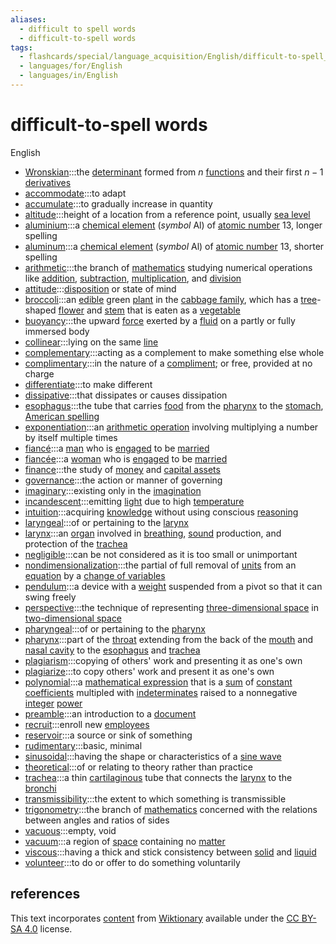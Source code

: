 ```yaml
---
aliases:
  - difficult to spell words
  - difficult-to-spell words
tags:
  - flashcards/special/language_acquisition/English/difficult-to-spell_words
  - languages/for/English
  - languages/in/English
---
```


# difficult-to-spell words

English

- [Wronskian](https://en.wiktionary.org/wiki/Wronskian):::the [determinant](../../../general/deteriminant.md) formed from $n$ [functions](../../../general/function%20(mathematics).md) and their first $n - 1$ [derivatives](../../../general/derivative.md)
- [accommodate](https://en.wiktionary.org/wiki/accommodate):::to adapt
- [accumulate](https://en.wiktionary.org/wiki/accumulate):::to gradually increase in quantity
- [altitude](https://en.wiktionary.org/wiki/altitude):::height of a location from a reference point, usually [sea level](../../../general/sea%20level.md)
- [aluminium](https://en.wiktionary.org/wiki/aluminium):::a [chemical element](../../../general/chemical%20element.md) (_symbol_ Al) of [atomic number](../../../general/atomic%20number.md) 13, longer spelling
- [aluminum](https://en.wiktionary.org/wiki/aluminum):::a [chemical element](../../../general/chemical%20element.md) (_symbol_ Al) of [atomic number](../../../general/atomic%20number.md) 13, shorter spelling
- [arithmetic](https://en.wiktionary.org/wiki/arithmetic):::the branch of [mathematics](../../../general/mathematics.md) studying numerical operations like [addition](../../../general/addition.md), [subtraction](../../../general/subtraction.md), [multiplication](../../../general/multiplication.md), and [division](../../../general/division%20(mathematics).md)
- [attitude](https://en.wiktionary.org/wiki/attitude):::[disposition](../../../general/disposition.md) or state of mind
- [broccoli](https://en.wiktionary.org/wiki/broccoli):::an [edible](../../../general/edible.md) green [plant](../../../general/plant.md) in the [cabbage family](../../../general/Brassicaceae.md), which has a [tree](../../../general/tree.md)-shaped [flower](../../../general/flower.md) and [stem](../../../general/stalk.md) that is eaten as a [vegetable](../../../general/vegetable.md)
- [buoyancy](https://en.wiktionary.org/wiki/buoyancy):::the upward [force](../../../general/force.md) exerted by a [fluid](../../../general/fluid.md) on a partly or fully immersed body
- [collinear](https://en.wiktionary.org/wiki/collinear):::lying on the same [line](../../../general/line%20(geometry).md)
- [complementary](https://en.wiktionary.org/wiki/complementary):::acting as a complement to make something else whole
- [complimentary](https://en.wiktionary.org/wiki/complimentary):::in the nature of a [compliment](../../../general/compliment.md); or free, provided at no charge
- [differentiate](https://en.wiktionary.org/wiki/differentiate):::to make different
- [dissipative](https://en.wiktionary.org/wiki/dissipative):::that dissipates or causes dissipation
- [esophagus](https://en.wiktionary.org/wiki/esophagus):::the tube that carries [food](../../../general/food.md) from the [pharynx](../../../general/pharynx.md) to the [stomach](../../../general/stomach.md), [American spelling](../../../general/American%20and%20British%20English%20spelling%20differences.md)
- [exponentiation](https://en.wiktionary.org/wiki/exponentiation):::an [arithmetic operation](../../../general/arithmetic.md) involving multiplying a number by itself multiple times
- [fiancé](https://en.wiktionary.org/wiki/fiancé):::a [man](../../../general/man.md) who is [engaged](../../../general/engagement.md) to be [married](../../../general/marriage.md)
- [fiancée](https://en.wiktionary.org/wiki/fiancée):::a [woman](../../../general/woman.md) who is [engaged](../../../general/engagement.md) to be [married](../../../general/marriage.md)
- [finance](https://en.wiktionary.org/wiki/finance):::the study of [money](../../../general/money.md) and [capital assets](../../../general/capital%20asset.md)
- [governance](https://en.wiktionary.org/wiki/governance):::the action or manner of governing
- [imaginary](https://en.wiktionary.org/wiki/imaginary):::existing only in the [imagination](../../../general/imagination.md)
- [incandescent](https://en.wiktionary.org/wiki/incandescent):::emitting [light](../../../general/light.md) due to high [temperature](../../../general/temperature.md)
- [intuition](https://en.wiktionary.org/wiki/intuition):::acquiring [knowledge](../../../general/knowledge.md) without using conscious [reasoning](../../../general/reason.md)
- [laryngeal](https://en.wiktionary.org/wiki/laryngeal):::of or pertaining to the [larynx](../../../general/larynx.md)
- [larynx](https://en.wiktionary.org/wiki/larynx):::an [organ](../../../general/organ%20(anatomy).md) involved in [breathing](../../../general/breathing.md), [sound](../../../general/sound.md) production, and protection of the [trachea](../../../general/trachea.md)
- [negligible](https://en.wiktionary.org/wiki/negligible):::can be not considered as it is too small or unimportant
- [nondimensionalization](https://en.wiktionary.org/wiki/nondimensionalization):::the partial of full removal of [units](../../../general/unit%20of%20measurement.md) from an [equation](../../../general/equation.md) by a [change of variables](../../../general/change%20of%20variables.md)
- [pendulum](https://en.wiktionary.org/wiki/pendulum):::a device with a [weight](../../../general/weight%20(object).md) suspended from a pivot so that it can swing freely
- [perspective](https://en.wiktionary.org/wiki/perspective):::the technique of representing [three-dimensional space](../../../general/three-dimensional%20space.md) in [two-dimensional space](../../../general/two-dimensional%20space.md)
- [pharyngeal](https://en.wiktionary.org/wiki/pharyngeal):::of or pertaining to the [pharynx](../../../general/pharynx.md)
- [pharynx](https://en.wiktionary.org/wiki/pharynx):::part of the [throat](../../../general/throat.md) extending from the back of the [mouth](../../../general/mouth.md) and [nasal cavity](../../../general/nasal%20cavity.md) to the [esophagus](../../../general/esophagus.md) and [trachea](../../../general/trachea.md)
- [plagiarism](https://en.wiktionary.org/wiki/plagiarism):::copying of others' work and presenting it as one's own
- [plagiarize](https://en.wiktionary.org/wiki/plagiarize):::to copy others' work and present it as one's own
- [polynomial](https://en.wiktionary.org/wiki/polynomial):::a [mathematical expression](../../../general/expression%20(mathematics).md) that is a [sum](../../../general/summation.md) of [constant](../../../general/constant%20(mathematics).md) [coefficients](../../../general/coefficient.md) multipled with [indeterminates](../../../general/indeterminate%20(variable).md) raised to a nonnegative [integer](../../../general/integer.md) [power](../../../general/exponentiation.md)
- [preamble](https://en.wiktionary.org/wiki/preamble):::an introduction to a [document](../../../general/document.md)
- [recruit](https://en.wiktionary.org/wiki/recruit):::enroll new [employees](../../../general/employment.md#employee)
- [reservoir](https://en.wiktionary.org/wiki/reservoir):::a source or sink of something
- [rudimentary](https://en.wiktionary.org/wiki/rudimentary):::basic, minimal
- [sinusoidal](https://en.wiktionary.org/wiki/sinusoidal):::having the shape or characteristics of a [sine wave](../../../general/sine%20wave.md)
- [theoretical](https://en.wiktionary.org/wiki/theoretical):::of or relating to theory rather than practice
- [trachea](https://en.wiktionary.org/wiki/trachea):::a thin [cartilaginous](../../../general/cartilage.md) tube that connects the [larynx](../../../general/larynx.md) to the [bronchi](../../../general/bronchus.md)
- [transmissibility](https://en.wiktionary.org/wiki/transmissibility):::the extent to which something is transmissible
- [trigonometry](https://en.wiktionary.org/wiki/trigonometry):::the branch of [mathematics](../../../general/mathematics.md) concerned with the relations between angles and ratios of sides
- [vacuous](https://en.wiktionary.org/wiki/vacuous):::empty, void
- [vacuum](https://en.wiktionary.org/wiki/vacuum):::a region of [space](../../../general/space.md) containing no [matter](../../../general/matter.md)
- [viscous](https://en.wiktionary.org/wiki/viscous):::having a thick and stick consistency between [solid](../../../general/solid.md) and [liquid](../../../general/liquid.md)
- [volunteer](https://en.wiktionary.org/wiki/volunteer):::to do or offer to do something voluntarily

## references

This text incorporates [content](https://en.wiktionary.org/) from [Wiktionary](../../../general/Wiktionary.md) available under the [CC BY-SA 4.0](https://creativecommons.org/licenses/by-sa/4.0/) license.
